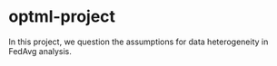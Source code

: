 # optml-project
In this project, we question the assumptions for data heterogeneity in FedAvg analysis.
